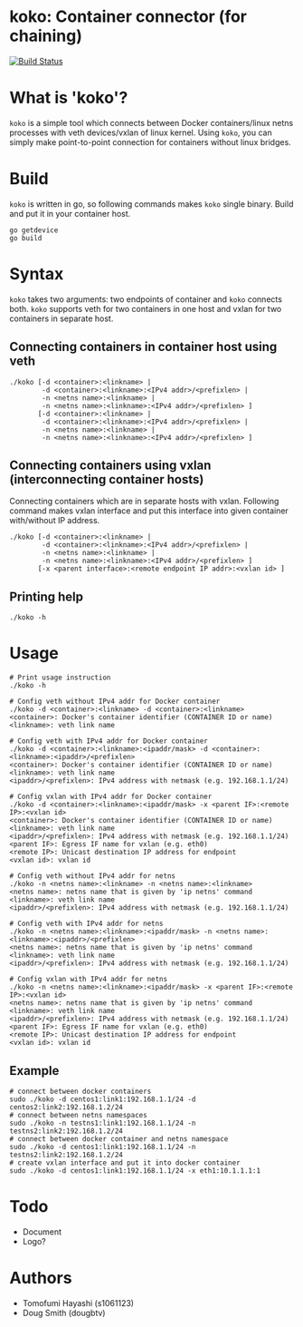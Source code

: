 # koko: Container connector (for chaining)

[![Build Status](https://travis-ci.org/redhat-nfvpe/koko.svg?branch=master)](https://travis-ci.org/redhat-nfvpe/koko)

# What is 'koko'?

`koko` is a simple tool which connects between Docker containers/linux netns processes with veth devices/vxlan
of linux kernel. Using `koko`, you can simply make point-to-point connection for containers without linux bridges.

# Build

`koko` is written in go, so following commands makes `koko` single binary. Build and put it in your container host.

    go getdevice
    go build

# Syntax

`koko` takes two arguments: two endpoints of container and `koko` connects both.
`koko` supports veth for two containers in one host and vxlan for two containers in separate host.

## Connecting containers in container host using veth

    ./koko [-d <container>:<linkname> |
            -d <container>:<linkname>:<IPv4 addr>/<prefixlen> |
            -n <netns name>:<linkname> |
            -n <netns name>:<linkname>:<IPv4 addr>/<prefixlen> ]
           [-d <container>:<linkname> |
            -d <container>:<linkname>:<IPv4 addr>/<prefixlen> |
            -n <netns name>:<linkname> |
            -n <netns name>:<linkname>:<IPv4 addr>/<prefixlen> ]

## Connecting containers using vxlan (interconnecting container hosts)

Connecting containers which are in separate hosts with vxlan. Following command makes vxlan interface 
and put this interface into given container with/without IP address.

    ./koko [-d <container>:<linkname> |
            -d <container>:<linkname>:<IPv4 addr>/<prefixlen> |
            -n <netns name>:<linkname> |
            -n <netns name>:<linkname>:<IPv4 addr>/<prefixlen> ]
           [-x <parent interface>:<remote endpoint IP addr>:<vxlan id> ]

## Printing help

    ./koko -h

# Usage

    # Print usage instruction
    ./koko -h

    # Config veth without IPv4 addr for Docker container
    ./koko -d <container>:<linkname> -d <container>:<linkname>
    <container>: Docker's container identifier (CONTAINER ID or name)
    <linkname>: veth link name

    # Config veth with IPv4 addr for Docker container
    ./koko -d <container>:<linkname>:<ipaddr/mask> -d <container>:<linkname>:<ipaddr>/<prefixlen>
    <container>: Docker's container identifier (CONTAINER ID or name)
    <linkname>: veth link name
    <ipaddr>/<prefixlen>: IPv4 address with netmask (e.g. 192.168.1.1/24)

    # Config vxlan with IPv4 addr for Docker container
    ./koko -d <container>:<linkname>:<ipaddr/mask> -x <parent IF>:<remote IP>:<vxlan id>
    <container>: Docker's container identifier (CONTAINER ID or name)
    <linkname>: veth link name
    <ipaddr>/<prefixlen>: IPv4 address with netmask (e.g. 192.168.1.1/24)
    <parent IF>: Egress IF name for vxlan (e.g. eth0)
    <remote IP>: Unicast destination IP address for endpoint
    <vxlan id>: vxlan id

    # Config veth without IPv4 addr for netns
    ./koko -n <netns name>:<linkname> -n <netns name>:<linkname>
    <netns name>: netns name that is given by 'ip netns' command
    <linkname>: veth link name
    <ipaddr>/<prefixlen>: IPv4 address with netmask (e.g. 192.168.1.1/24)

    # Config veth with IPv4 addr for netns
    ./koko -n <netns name>:<linkname>:<ipaddr/mask> -n <netns name>:<linkname>:<ipaddr>/<prefixlen>
    <netns name>: netns name that is given by 'ip netns' command
    <linkname>: veth link name
    <ipaddr>/<prefixlen>: IPv4 address with netmask (e.g. 192.168.1.1/24)

    # Config vxlan with IPv4 addr for netns
    ./koko -n <netns name>:<linkname>:<ipaddr/mask> -x <parent IF>:<remote IP>:<vxlan id>
    <netns name>: netns name that is given by 'ip netns' command
    <linkname>: veth link name
    <ipaddr>/<prefixlen>: IPv4 address with netmask (e.g. 192.168.1.1/24)
    <parent IF>: Egress IF name for vxlan (e.g. eth0)
    <remote IP>: Unicast destination IP address for endpoint
    <vxlan id>: vxlan id

## Example

    # connect between docker containers
    sudo ./koko -d centos1:link1:192.168.1.1/24 -d centos2:link2:192.168.1.2/24
    # connect between netns namespaces
    sudo ./koko -n testns1:link1:192.168.1.1/24 -n testns2:link2:192.168.1.2/24
    # connect between docker container and netns namespace
    sudo ./koko -d centos1:link1:192.168.1.1/24 -n testns2:link2:192.168.1.2/24
    # create vxlan interface and put it into docker container
    sudo ./koko -d centos1:link1:192.168.1.1/24 -x eth1:10.1.1.1:1

# Todo
- Document
- Logo?

# Authors
- Tomofumi Hayashi (s1061123)
- Doug Smith (dougbtv)
